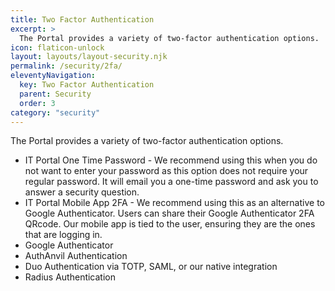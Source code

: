 ```yaml
---
title: Two Factor Authentication
excerpt: >
  The Portal provides a variety of two-factor authentication options.
icon: flaticon-unlock
layout: layouts/layout-security.njk
permalink: /security/2fa/
eleventyNavigation:
  key: Two Factor Authentication
  parent: Security
  order: 3
category: "security"
---
```


The Portal provides a variety of two-factor authentication options.

- IT Portal One Time Password - We recommend using this when you do not want to enter your password as this option does not require your regular password. It will email you a one-time password and ask you to answer a security question.
- IT Portal Mobile App 2FA - We recommend using this as an alternative to Google Authenticator. Users can share their Google Authenticator 2FA QRcode. Our mobile app is tied to the user, ensuring they are the ones that are logging in.
- Google Authenticator
- AuthAnvil Authentication
- Duo Authentication via TOTP, SAML, or our native integration
- Radius Authentication

